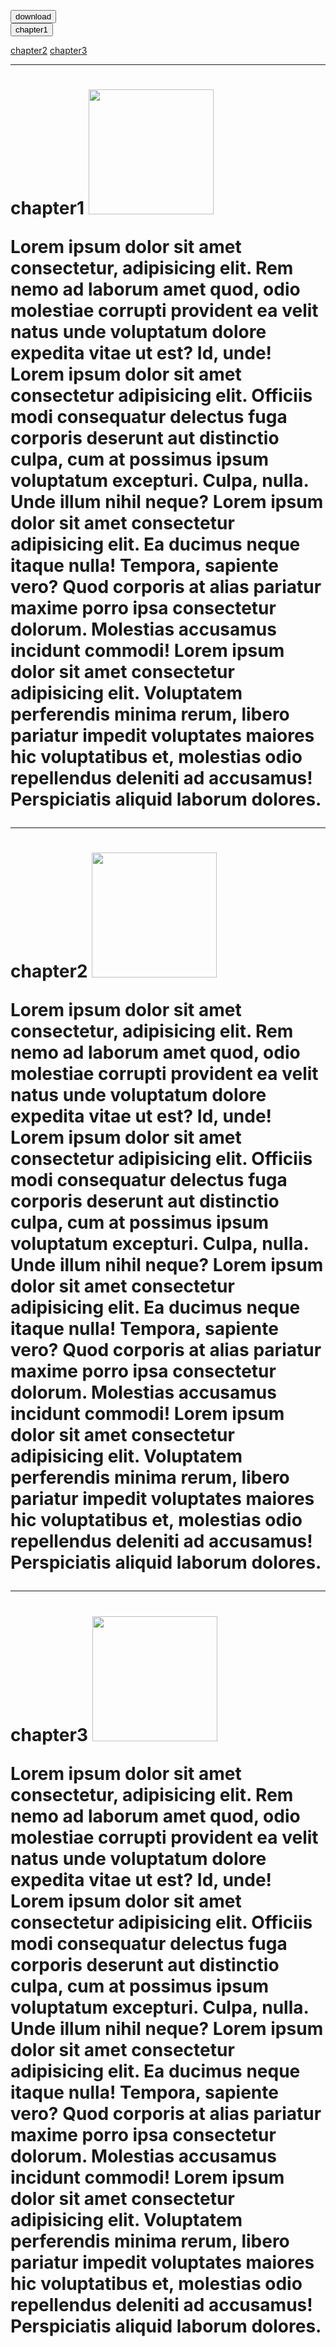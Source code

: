 <html>




<body>
  



  <a href="./domm.docx" download><button>download</button></a>  
<a href="#chapter1"><button>chapter1</button></a>

<a href="#chapter2">chapter2</a>
<a href="#chapter3">chapter3</a>


<p>
<hr>

<h1 id="chapter1">
    chapter1
<img src="./surya.jpg" alt="" width="200">

<p>Lorem ipsum dolor sit amet consectetur, adipisicing elit. Rem nemo ad laborum amet quod, odio molestiae corrupti provident ea velit natus unde voluptatum dolore expedita vitae ut est? Id, unde!
    Lorem ipsum dolor sit amet consectetur adipisicing elit. Officiis modi consequatur delectus fuga corporis deserunt aut distinctio culpa, cum at possimus ipsum voluptatum excepturi. Culpa, nulla. Unde illum nihil neque?
    Lorem ipsum dolor sit amet consectetur adipisicing elit. Ea ducimus neque itaque nulla! Tempora, sapiente vero? Quod corporis at alias pariatur maxime porro ipsa consectetur dolorum. Molestias accusamus incidunt commodi!
    Lorem ipsum dolor sit amet consectetur adipisicing elit. Voluptatem perferendis minima rerum, libero pariatur impedit voluptates maiores hic voluptatibus et, molestias odio repellendus deleniti ad accusamus! Perspiciatis aliquid laborum dolores.

</p>
</h1>
<hr>
<h1 id="chapter2">
    chapter2
<img src="./surya.jpg" alt="" width="200">

<p>Lorem ipsum dolor sit amet consectetur, adipisicing elit. Rem nemo ad laborum amet quod, odio molestiae corrupti provident ea velit natus unde voluptatum dolore expedita vitae ut est? Id, unde!
    Lorem ipsum dolor sit amet consectetur adipisicing elit. Officiis modi consequatur delectus fuga corporis deserunt aut distinctio culpa, cum at possimus ipsum voluptatum excepturi. Culpa, nulla. Unde illum nihil neque?
    Lorem ipsum dolor sit amet consectetur adipisicing elit. Ea ducimus neque itaque nulla! Tempora, sapiente vero? Quod corporis at alias pariatur maxime porro ipsa consectetur dolorum. Molestias accusamus incidunt commodi!
    Lorem ipsum dolor sit amet consectetur adipisicing elit. Voluptatem perferendis minima rerum, libero pariatur impedit voluptates maiores hic voluptatibus et, molestias odio repellendus deleniti ad accusamus! Perspiciatis aliquid laborum dolores.
    
</p>
</h1>

</h1>

<hr>
<h1 id="chapter3">
    chapter3
<img src="./surya.jpg" alt="" width="200">

<p>Lorem ipsum dolor sit amet consectetur, adipisicing elit. Rem nemo ad laborum amet quod, odio molestiae corrupti provident ea velit natus unde voluptatum dolore expedita vitae ut est? Id, unde!
    Lorem ipsum dolor sit amet consectetur adipisicing elit. Officiis modi consequatur delectus fuga corporis deserunt aut distinctio culpa, cum at possimus ipsum voluptatum excepturi. Culpa, nulla. Unde illum nihil neque?
    Lorem ipsum dolor sit amet consectetur adipisicing elit. Ea ducimus neque itaque nulla! Tempora, sapiente vero? Quod corporis at alias pariatur maxime porro ipsa consectetur dolorum. Molestias accusamus incidunt commodi!
    Lorem ipsum dolor sit amet consectetur adipisicing elit. Voluptatem perferendis minima rerum, libero pariatur impedit voluptates maiores hic voluptatibus et, molestias odio repellendus deleniti ad accusamus! Perspiciatis aliquid laborum dolores.
    
</p>
</h1>
</p>


</body>
</html>
